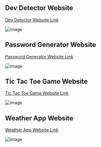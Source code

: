 ## Dev Detector Website
<a href="https://surajkachate.github.io/Simple-Project-Templates-in-JavaScript/dev-detector/" target="_blank">Dev Detector Website Link</a>

![image](https://github.com/surajkachate/Simple-Project-Templates-in-JavaScript/assets/89270012/6b7622c1-1168-40d8-81a6-1281ca3ed1a9)

## Password Generator Website
<a href="https://surajkachate.github.io/Simple-Project-Templates-in-JavaScript/password-gen/" target="_blank">Password Generator Website Link</a>

![image](https://github.com/surajkachate/Simple-Project-Templates-in-JavaScript/assets/89270012/ebff5535-ce54-4bbf-ab44-5aaa35900053)

## Tic Tac Toe Game Website
<a href="https://surajkachate.github.io/Simple-Project-Templates-in-JavaScript/tic-tac-toe/" target="_blank">Tic Tac Toe Game Website Link</a>

![image](https://github.com/surajkachate/Simple-Project-Templates-in-JavaScript/assets/89270012/02241081-a859-4e52-865c-ab34fc6a69d6)

## Weather App Website
<a href="https://surajkachate.github.io/Simple-Project-Templates-in-JavaScript/weather-app/" target="_blank">Weather App Website Link</a>

![image](https://github.com/surajkachate/Simple-Project-Templates-in-JavaScript/assets/89270012/3346c695-a27b-47a1-a57f-f878d1e367ea)
